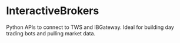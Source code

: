 # InteractiveBrokers
Python APIs to connect to TWS and IBGateway. Ideal for building day trading bots and pulling market data.
